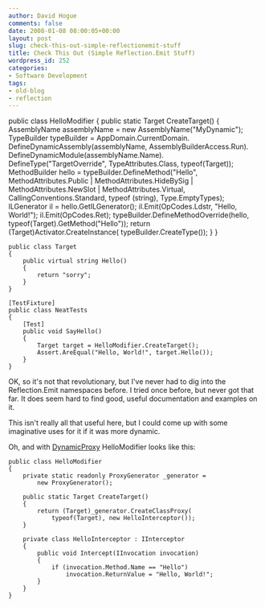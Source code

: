 ```yaml
---
author: David Hogue
comments: false
date: 2008-01-08 08:00:05+00:00
layout: post
slug: check-this-out-simple-reflectionemit-stuff
title: Check This Out (Simple Reflection.Emit Stuff)
wordpress_id: 252
categories:
- Software Development
tags:
- old-blog
- reflection
---
```


public class HelloModifier
    {
        public static Target CreateTarget()
        {
            AssemblyName assemblyName = new AssemblyName("MyDynamic");
            TypeBuilder typeBuilder = AppDomain.CurrentDomain.
                DefineDynamicAssembly(assemblyName,
                    AssemblyBuilderAccess.Run).
                DefineDynamicModule(assemblyName.Name).
                DefineType("TargetOverride", TypeAttributes.Class,
                    typeof(Target));
            MethodBuilder hello = typeBuilder.DefineMethod("Hello",
                MethodAttributes.Public | MethodAttributes.HideBySig |
                MethodAttributes.NewSlot | MethodAttributes.Virtual,
                CallingConventions.Standard, typeof (string), 
                Type.EmptyTypes);
            ILGenerator il = hello.GetILGenerator();
            il.Emit(OpCodes.Ldstr, "Hello, World!");
            il.Emit(OpCodes.Ret);
            typeBuilder.DefineMethodOverride(hello, 
                typeof(Target).GetMethod("Hello"));
            return (Target)Activator.CreateInstance(
                typeBuilder.CreateType());
        }
    }
    
    public class Target
    {
        public virtual string Hello()
        {
            return "sorry";
        }
    }
    
    [TestFixture]
    public class NeatTests
    {
        [Test]
        public void SayHello()
        {
            Target target = HelloModifier.CreateTarget();
            Assert.AreEqual("Hello, World!", target.Hello());
        }
    }



OK, so it's not that revolutionary, but I've never had to dig into the Reflection.Emit namespaces before.  I tried once before, but never got that far.  It does seem hard to find good, useful documentation and examples on it.

This isn't really all that useful here, but I could come up with some imaginative uses for it if it was more dynamic.

Oh, and with [DynamicProxy](http://www.castleproject.org/dynamicproxy/index.html) HelloModifier looks like this:

    
    public class HelloModifier
    {
        private static readonly ProxyGenerator _generator = 
            new ProxyGenerator();
    
        public static Target CreateTarget()
        {
            return (Target)_generator.CreateClassProxy(
                typeof(Target), new HelloInterceptor());
        }
    
        private class HelloInterceptor : IInterceptor
        {
            public void Intercept(IInvocation invocation)
            {
                if (invocation.Method.Name == "Hello")
                    invocation.ReturnValue = "Hello, World!";
            }
        }
    }
